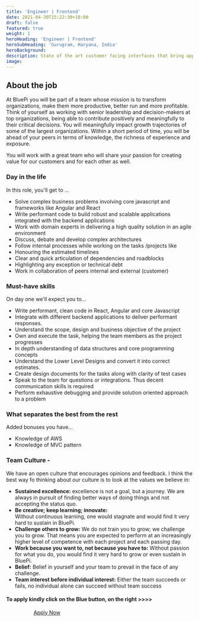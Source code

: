 ```yaml
---
title: 'Engineer | Frontend'
date: 2021-04-30T15:22:30+10:00
draft: false
featured: true
weight: 1
heroHeading: 'Engineer | Frontend'
heroSubHeading: 'Gurugram, Haryana, India'
heroBackground: 
description: State of the art customer facing interfaces that bring applications to life 
image:
---
```


## About the job
At BluePi you will be part of a team whose mission is to transform organizations, make them more productive, better run and more profitable. Think of yourself as working with senior leadership and decision-makers at top organizations, being able to contribute positively and meaningfully to their critical decisions. You will meaningfully impact growth trajectories of some of the largest organizations. Within a short period of time, you will be ahead of your peers in terms of knowledge, the richness of experience and exposure.

You will work with a great team who will share your passion for creating value for our customers and for each other as well.


### Day in the life

In this role, you'll get to ...
- Solve complex business problems involving core javascript and frameworks like Angular and React 
- Write performant code to build robust and scalable  applications integrated with the backend applications 
- Work with domain experts in delivering a high quality  solution in an agile environment 
- Discuss, debate and develop complex architectures 
- Follow internal processes while working on the tasks /projects like 
- Honouring the estimated timelines 
- Clear and quick articulation of dependencies and roadblocks 
- Highlighting any exception or technical debt 
- Work in collaboration of peers internal and external (customer)



### Must-have skills

On day one we'll expect you to...
- Write performant, clean code in React, Angular and core  Javascript 
- Integrate with different backend applications to deliver  performant responses. 
- Understand the scope, design and business objective of  the project 
- Own and execute the task, helping the team members as  the project progresses 
- In depth understanding of data structures and core  programming concepts 
- Understand the Lower Level Designs and convert it into  correct estimates. 
- Create design documents for the tasks along with clarity of  test cases 
- Speak to the team for questions or integrations. Thus  decent communication skills is required 
- Perform exhaustive debugging and provide solution  oriented approach to a problem


### What separates the best from the rest

Added bonuses you have...
- Knowledge of AWS 
- Knowledge of MVC pattern




### Team Culture -

We have an open culture that encourages opinions and feedback. I think the best way fo thinking about our culture is to look at the values we believe in:

- **Sustained excellence:** 
excellence is not a goal, but a journey. We are always in pursuit of finding better ways of doing things and not accepting the status quo.
- **Be creative; keep learning; innovate:**  
Without continuous learning, one would stagnate and would find it very hard to sustain in BluePi.
- **Challenge others to grow:** 
We do not train you to grow; we challenge you to grow. That means you are expected to perform at an increasingly higher level of competence with each project and each passing day.
- **Work because you want to, not because you have to:**
Without passion for what you do, you would find it very hard to grow or even sustain in BluePi.
- **Belief:** 
Belief in yourself and your team to prevail in the face of any challenge.
- **Team interest before individual interest:**
Either the team succeeds or fails, no individual alone can succeed without team success

#### To apply kindly click on the Blue button, on the right >>>>

<script type="text/javascript" src="https://bluepiit.atlassian.net/s/d41d8cd98f00b204e9800998ecf8427e-T/-dtzt95/b/3/c95134bc67d3a521bb3f4331beb9b804/_/download/batch/com.atlassian.jira.collector.plugin.jira-issue-collector-plugin:issuecollector/com.atlassian.jira.collector.plugin.jira-issue-collector-plugin:issuecollector.js?jsI18nTransformer=migrated&locale=en-US&collectorId=ea0528f9"></script>
  <script type="text/javascript">window.ATL_JQ_PAGE_PROPS =  {
	"triggerFunction": function(showCollectorDialog) {
		//Requires that jQuery is available! 
		jQuery("#myCustomTrigger").click(function(e) {
			e.preventDefault();
			showCollectorDialog();
		});
	}};</script>
<body>
    <div class="col-12">
    <a href="#" id="myCustomTrigger" class='button button-primary submit-btn' style="padding: 20px 74px 20px 74px; margin-bottom: 100px;">Apply Now</a>
  </div>
  </body>